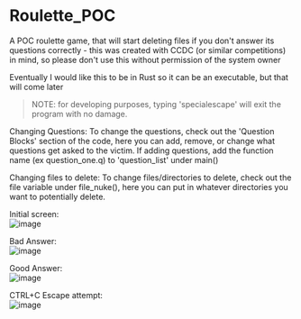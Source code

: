 # Roulette_POC
A POC roulette game, that will start deleting files if you don't answer its questions correctly - this was created with CCDC (or similar competitions) in mind, so please don't use this without permission of the system owner<br>

Eventually I would like this to be in Rust so it can be an executable, but that will come later

> NOTE: for developing purposes, typing 'specialescape' will exit the program with no damage.

Changing Questions: To change the questions, check out the 'Question Blocks' section of the code, here you can add, remove, or change what
questions get asked to the victim. If adding questions, add the function name (ex question_one.q) to 'question_list' under main() <br>

Changing files to delete: To change files/directories to delete, check out the file variable under file_nuke(), here you can put in whatever directories 
you want to potentially delete. <br>

Initial screen:<br>
  ![image](https://user-images.githubusercontent.com/91687869/187047228-9819ab4a-f933-4e1a-9886-40fcb1886fff.png)

Bad Answer:<br>
  ![image](https://user-images.githubusercontent.com/91687869/187047248-8b507e0a-5a94-4ba5-bdde-062ab1ec57e5.png)

Good Answer:<br>
  ![image](https://user-images.githubusercontent.com/91687869/187047263-bffd3071-85a2-4ba9-ab5c-51cd9469dc14.png)

CTRL+C Escape attempt:<br>
  ![image](https://user-images.githubusercontent.com/91687869/187047283-c1cf7ecd-3a0e-4657-b1e6-848ce92f3224.png)
